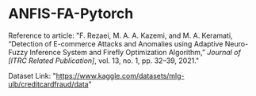 # ANFIS-FA-Pytorch


Reference to article: "F. Rezaei, M. A. A. Kazemi, and M. A. Keramati, “Detection of E-commerce Attacks and Anomalies using Adaptive Neuro-Fuzzy Inference System and Firefly Optimization Algorithm,” *Journal of [ITRC Related Publication]*, vol. 13, no. 1, pp. 32–39, 2021."


Dataset Link: "https://www.kaggle.com/datasets/mlg-ulb/creditcardfraud/data"
